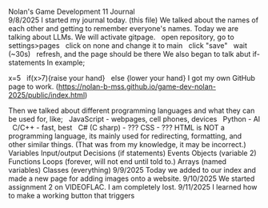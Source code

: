 Nolan's Game Development 11 Journal <br>
9/8/2025
I started my journal today. (this file)
We talked about the names of each other and getting to remember everyone's names.
Today we are talking about LLMs.
We will activate gitpage.
 	open repository, go to settings>pages
 		click on none and change it to main
 		click "save"
 		wait (~30s)
 		refresh, and the page should be there
We also began to talk abut if-statements
In example;

x=5
 	if(x>7){raise your hand}
 	else {lower your hand}
I got my own GitHub page to work. (https://nolan-b-mss.github.io/game-dev-nolan-2025/public/index.html)

Then we talked about different programming languages and what they can be used for, like;
 	JavaScript - webpages, cell phones, devices
 	Python - AI
 	C/C++ - fast, best
 	C# (C sharp) - ???
CSS - ???
HTML is NOT a programming language, its mainly used for redirecting, formatting, and other similar things. (That was from my knowledge, it may be incorrect.)
Variables
Input/output
Decisions (if statements)
Events
Objects (variable 2)
Functions
Loops (forever, will not end until told to.)
Arrays (named variables)
Classes (everything)
9/9/2025
Today we added to our index and made a new page for adding images onto a website.
9/10/2025
We started assignment 2 on VIDEOFLAC.
I am completely lost.
9/11/2025
I learned how to make a working button that triggers
